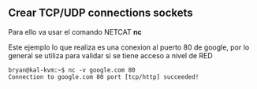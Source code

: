 ## Crear TCP/UDP connections sockets

Para ello va usar el comando NETCAT **nc**

Este ejemplo lo que realiza es una conexion al puerto 80 de google, por lo general se utiliza para validar si se tiene acceso a nivel de RED

```
bryan@kal-kvm:~$ nc -v google.com 80
Connection to google.com 80 port [tcp/http] succeeded!
```
